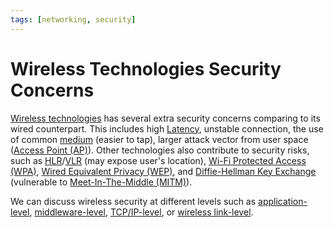 ```yaml
---
tags: [networking, security]
---
```


# Wireless Technologies Security Concerns

[Wireless technologies](202303301607.md) has several extra security concerns
comparing to its wired counterpart. This includes high
[Latency](202304111955.md), unstable connection, the use of common
[medium](202302161842.md) (easier to tap), larger attack vector from user space
([Access Point (AP)](202304061549.md)). Other technologies also contribute to
security risks, such as [HLR](202303312031.md)/[VLR](202303312030.md) (may
expose user's location), [Wi-Fi Protected Access (WPA)](202303021618.md),
[Wired Equivalent Privacy (WEP)](202408122255.md), and [Diffie-Hellman Key Exchange](202209012218.md)
(vulnerable to [Meet-In-The-Middle (MITM)](202210061036.md)).

We can discuss wireless security at different levels such as
[application-level](202408141418.md), [middleware-level](202408141420.md),
[TCP/IP-level](202408141425.md), or [wireless link-level](202408141426.md).
